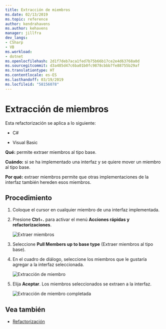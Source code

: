 ```yaml
---
title: Extracción de miembros
ms.date: 02/13/2019
ms.topic: reference
author: kendrahavens
ms.author: kehavens
manager: jillfra
dev_langs:
- CSharp
- VB
ms.workload:
- dotnet
ms.openlocfilehash: 2d1f7deb7aca1fed7b75b66b17ce2e4d63768a0d
ms.sourcegitcommit: d3a485d47c6ba01b0fc9878cbbb7fe88755b29af
ms.translationtype: HT
ms.contentlocale: es-ES
ms.lasthandoff: 03/19/2019
ms.locfileid: "58156078"
---
```

# <a name="pull-members-up"></a>Extracción de miembros

Esta refactorización se aplica a lo siguiente:

- C#

- Visual Basic

**Qué:** permite extraer miembros al tipo base.

**Cuándo:** si se ha implementado una interfaz y se quiere mover un miembro al tipo base.

**Por qué:** extraer miembros permite que otras implementaciones de la interfaz también hereden esos miembros.

## <a name="how-to"></a>Procedimiento

1. Coloque el cursor en cualquier miembro de una interfaz implementada.
2. Presione **Ctrl**+**.** para activar el menú **Acciones rápidas y refactorizaciones**.

   ![Extraer miembros](media/pull-members-up.png)

2. Seleccione **Pull Members up to base type** (Extraer miembros al tipo base).

3. En el cuadro de diálogo, seleccione los miembros que le gustaría agregar a la interfaz seleccionada.

   ![Extracción de miembro](media/pull-members-up-dialog.png)

4. Elija **Aceptar**. Los miembros seleccionados se extraen a la interfaz.

   ![Extracción de miembro completada](media/pull-members-up-completed.png)

## <a name="see-also"></a>Vea también

- [Refactorización](../refactoring-in-visual-studio.md)
